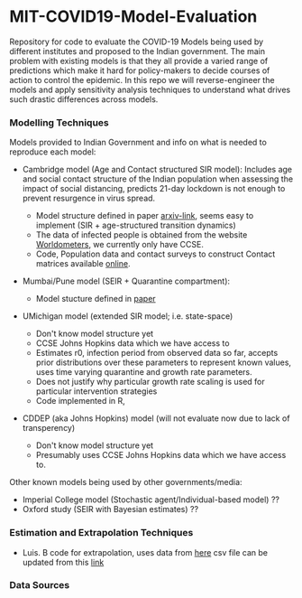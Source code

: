 # MIT-COVID19-Model-Evaluation

Repository for code to evaluate the COVID-19 Models being used by different institutes and proposed to the Indian government. The main problem with existing models is that they all provide a varied range of predictions which make it hard for policy-makers to decide courses of action to control the epidemic. In this repo we will reverse-engineer the models and apply sensitivity analysis techniques to understand what drives such drastic differences across models.

### Modelling Techniques
Models provided to Indian Government and info on what is needed to reproduce each model:   
* Cambridge model (Age and Contact structured SIR model): Includes age and social contact structure of the Indian population when assessing the impact of social distancing, predicts 21-day lockdown is not enough to prevent resurgence in virus spread.  
  * Model structure defined in paper [arxiv-link](https://arxiv.org/pdf/2003.12055.pdf), seems easy to implement (SIR + age-structured transition dynamics)
  * The data of infected people is obtained from the website [Worldometers](https://www.worldometers.info/coronavirus/), we currently only have CCSE.
  * Code, Population data and contact surveys to construct Contact matrices available [online]().
  
* Mumbai/Pune model (SEIR + Quarantine compartment): 
  * Model stucture defined in [paper](https://www.sciencedirect.com/science/article/pii/S0377123720300605?via%3Dihub)
  
* UMichigan model (extended SIR model; i.e. state-space)
  * Don't know model structure yet
  * CCSE Johns Hopkins data which we have access to
  * Estimates r0, infection period from observed data so far, accepts prior distributions over these parameters to represent known values, uses time varying quarantine and growth rate parameters. 
  * Does not justify why particular growth rate scaling is used for particular intervention strategies
  * Code implemented in R, 

* CDDEP (aka Johns Hopkins) model (will not evaluate now due to lack of transperency)
  * Don't know model structure yet
  * Presumably uses CCSE Johns Hopkins data which we have access to.

Other known models being used by other governments/media:
 * Imperial College model (Stochastic agent/Individual-based model) ??
 * Oxford study (SEIR with Bayesian estimates) ??

### Estimation and Extrapolation Techniques
* Luis. B code for extrapolation, uses data from [here](https://hgis.uw.edu/virus/) csv file can be updated from this [link](https://github.com/jakobzhao/virus/blob/master/assets/virus.csv)

### Data Sources

